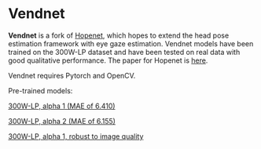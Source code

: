 # Vendnet #

**Vendnet** is a fork of [Hopenet](https://github.com/natanielruiz/deep-head-pose), which hopes to extend the head pose estimation framework with eye gaze estimation. Vendnet models have been trained on the 300W-LP dataset and have been tested on real data with good qualitative performance. The paper for Hopenet is [here](https://arxiv.org/abs/1710.00925).

Vendnet requires Pytorch and OpenCV.

Pre-trained models:

[300W-LP, alpha 1 (MAE of 6.410)](https://drive.google.com/open?id=1EJPu2sOAwrfuamTitTkw2xJ2ipmMsmD3)

[300W-LP, alpha 2 (MAE of 6.155)](https://drive.google.com/open?id=16OZdRULgUpceMKZV6U9PNFiigfjezsCY)

[300W-LP, alpha 1, robust to image quality](https://drive.google.com/open?id=1m25PrSE7g9D2q2XJVMR6IA7RaCvWSzCR)
